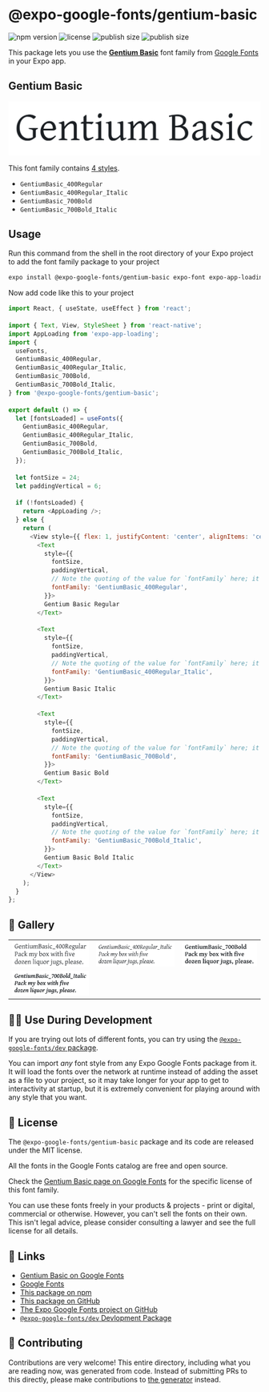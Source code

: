 # @expo-google-fonts/gentium-basic

![npm version](https://flat.badgen.net/npm/v/@expo-google-fonts/gentium-basic)
![license](https://flat.badgen.net/github/license/expo/google-fonts)
![publish size](https://flat.badgen.net/packagephobia/install/@expo-google-fonts/gentium-basic)
![publish size](https://flat.badgen.net/packagephobia/publish/@expo-google-fonts/gentium-basic)

This package lets you use the [**Gentium Basic**](https://fonts.google.com/specimen/Gentium+Basic) font family from [Google Fonts](https://fonts.google.com/) in your Expo app.

## Gentium Basic

![Gentium Basic](./font-family.png)

This font family contains [4 styles](#-gallery).

- `GentiumBasic_400Regular`
- `GentiumBasic_400Regular_Italic`
- `GentiumBasic_700Bold`
- `GentiumBasic_700Bold_Italic`

## Usage

Run this command from the shell in the root directory of your Expo project to add the font family package to your project
```sh
expo install @expo-google-fonts/gentium-basic expo-font expo-app-loading
```

Now add code like this to your project
```js
import React, { useState, useEffect } from 'react';

import { Text, View, StyleSheet } from 'react-native';
import AppLoading from 'expo-app-loading';
import {
  useFonts,
  GentiumBasic_400Regular,
  GentiumBasic_400Regular_Italic,
  GentiumBasic_700Bold,
  GentiumBasic_700Bold_Italic,
} from '@expo-google-fonts/gentium-basic';

export default () => {
  let [fontsLoaded] = useFonts({
    GentiumBasic_400Regular,
    GentiumBasic_400Regular_Italic,
    GentiumBasic_700Bold,
    GentiumBasic_700Bold_Italic,
  });

  let fontSize = 24;
  let paddingVertical = 6;

  if (!fontsLoaded) {
    return <AppLoading />;
  } else {
    return (
      <View style={{ flex: 1, justifyContent: 'center', alignItems: 'center' }}>
        <Text
          style={{
            fontSize,
            paddingVertical,
            // Note the quoting of the value for `fontFamily` here; it expects a string!
            fontFamily: 'GentiumBasic_400Regular',
          }}>
          Gentium Basic Regular
        </Text>

        <Text
          style={{
            fontSize,
            paddingVertical,
            // Note the quoting of the value for `fontFamily` here; it expects a string!
            fontFamily: 'GentiumBasic_400Regular_Italic',
          }}>
          Gentium Basic Italic
        </Text>

        <Text
          style={{
            fontSize,
            paddingVertical,
            // Note the quoting of the value for `fontFamily` here; it expects a string!
            fontFamily: 'GentiumBasic_700Bold',
          }}>
          Gentium Basic Bold
        </Text>

        <Text
          style={{
            fontSize,
            paddingVertical,
            // Note the quoting of the value for `fontFamily` here; it expects a string!
            fontFamily: 'GentiumBasic_700Bold_Italic',
          }}>
          Gentium Basic Bold Italic
        </Text>
      </View>
    );
  }
};

```

## 🔡 Gallery


||||
|-|-|-|
|![GentiumBasic_400Regular](./GentiumBasic_400Regular.ttf.png)|![GentiumBasic_400Regular_Italic](./GentiumBasic_400Regular_Italic.ttf.png)|![GentiumBasic_700Bold](./GentiumBasic_700Bold.ttf.png)||
|![GentiumBasic_700Bold_Italic](./GentiumBasic_700Bold_Italic.ttf.png)||||


## 👩‍💻 Use During Development

If you are trying out lots of different fonts, you can try using the [`@expo-google-fonts/dev` package](https://github.com/expo/google-fonts/tree/master/font-packages/dev#readme).

You can import *any* font style from any Expo Google Fonts package from it. It will load the fonts
over the network at runtime instead of adding the asset as a file to your project, so it may take longer
for your app to get to interactivity at startup, but it is extremely convenient
for playing around with any style that you want.

## 📖 License

The `@expo-google-fonts/gentium-basic` package and its code are released under the MIT license.

All the fonts in the Google Fonts catalog are free and open source.

Check the [Gentium Basic page on Google Fonts](https://fonts.google.com/specimen/Gentium+Basic) for the specific license of this font family.

You can use these fonts freely in your products & projects - print or digital, commercial or otherwise. However, you can't sell the fonts on their own. This isn't legal advice, please consider consulting a lawyer and see the full license for all details.

## 🔗 Links

- [Gentium Basic on Google Fonts](https://fonts.google.com/specimen/Gentium+Basic)
- [Google Fonts](https://fonts.google.com/)
- [This package on npm](https://www.npmjs.com/package/@expo-google-fonts/gentium-basic)
- [This package on GitHub](https://github.com/expo/google-fonts/tree/master/font-packages/gentium-basic)
- [The Expo Google Fonts project on GitHub](https://github.com/expo/google-fonts)
- [`@expo-google-fonts/dev` Devlopment Package](https://github.com/expo/google-fonts/tree/master/font-packages/dev)

## 🤝 Contributing

Contributions are very welcome! This entire directory, including what you are reading now, was generated from code. Instead of submitting PRs to this directly, please make contributions to [the generator](https://github.com/expo/google-fonts/tree/master/packages/generator) instead.
